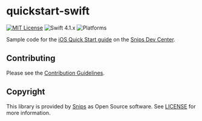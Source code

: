 # quickstart-swift

[![MIT License](https://img.shields.io/github/license/snipsco-samples/quickstart-swift.svg)](https://github.com/snipsco-samples/quickstart-swift/blob/master/LICENSE)
![Swift 4.1.x](https://img.shields.io/badge/Swift-4.1.x-orange.svg)
![Platforms](https://img.shields.io/badge/platforms-iOS%20-lightgrey.svg)

Sample code for the [iOS Quick Start guide](https://snips.gitbook.io/documentation/getting-started/quick-start-ios) on the [Snips Dev Center](https://snips.gitbook.io/documentation/).

## Contributing

Please see the [Contribution Guidelines](https://github.com/snipsco-samples/quickstart-swift/blob/master/CONTRIBUTING.md).

## Copyright

This library is provided by [Snips](https://www.snips.ai) as Open Source software. See [LICENSE](https://github.com/snipsco-samples/quickstart-swift/blob/master/LICENSE) for more information.
